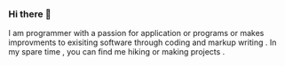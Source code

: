 ### Hi there 👋
 
 I am programmer with a passion for application or programs or makes improvments to exisiting software through coding and markup writing . In my spare time , you can find me hiking or making projects .
<!--
**ParisaRoozgarian/ParisaRoozgarian** is a ✨ _special_ ✨ repository because its `README.md` (this file) appears on your GitHub profile.

Here are some ideas to get you started:

- 🔭 I’m currently working on ...
- 🌱 I’m currently learning ...
- 👯 I’m looking to collaborate on ...
- 🤔 I’m looking for help with ...
- 💬 Ask me about ...
- 📫 How to reach me: ...
- 😄 Pronouns: ...
- ⚡ Fun fact: ...
-->
